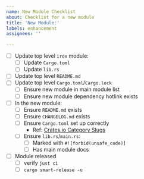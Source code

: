 ```yaml
---
name: New Module Checklist
about: Checklist for a new module
title: 'New Module:'
labels: enhancement
assignees: ''

---
```


 - [ ] Update top level `irox` module:
    - [ ] Update `Cargo.toml`
    - [ ] Update `lib.rs`
 - [ ] Update top level `README.md`
 - [ ] Update top level `Cargo.toml`/`Cargo.lock`
   - [ ] Ensure new module in main module list
   - [ ] Ensure new module dependency hotlink exists
- [ ] In the new module:
  - [ ] Ensure `README.md` exists
  - [ ] Ensure `CHANGELOG.md` exists
  - [ ] Ensure `Cargo.toml` set up correctly
    - Ref: [Crates.io Category Slugs](https://crates.io/category_slugs)
  - [ ] Ensure `lib.rs`/`main.rs`:
    - [ ] Marked with `#![forbid(unsafe_code)]`
    - [ ] Has main module docs
- [ ] Module released
  - [ ] verify `just ci`
  - [ ] `cargo smart-release -u`
